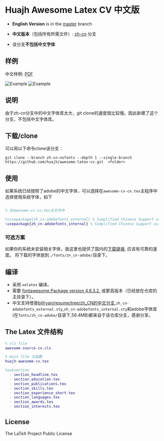 # Huajh Awesome Latex CV 中文版 

+ **English Version** is in the [master](https://github.com/huajh/awesome-latex-cv/tree/master) branch

+ **中文版本**（包括所有所需文件）: [zh-cn](https://github.com/huajh/awesome-latex-cv/tree/zh-cn) 分支

+ 该分支**不包括中文字体**

## 样例

中文样例: [PDF](http://huajh.github.io/cv/awesome-cv-cn.pdf)

![Example](http://huajh.github.io/img/cv/awesome-cv-cn-1.png)
![Example](http://huajh.github.io/cv/awesome-cv-cn-2.png)

## 说明

由于zh-cn分支中的中文字体库太大，git clone的速度很比较慢。因此新建了这个分支，不包括中文字体库。

## 下载/clone

可以用以下命令clone该分支：

```
git clone --branch zh-cn-nofonts --depth 1 --single-branch https://github.com/huajh/awesome-latex-cv.git  <folder>
```

## 使用

如果系统已经按照了adobe的中文字体，可以选择在`awesome-cv-cn.tex`主程序中选择使用系统字体，如下

```matlab

% 在awesome-cv-cn.tex主文件中

%\usepackage{zh_cn-adobefonts_external} % Simplified Chinese Support using external fonts (./fonts/zn_cn-adobe/)
\usepackage{zh_cn-adobefonts_internal} % Simplified Chinese Support using system fonts
```

### 可选方案

如果你的系统未安装相关字体，我这里也提供了国内的[下载链接](https://pan.baidu.com/s/1qXEevJe), 应该有可靠的速度。
将下载的字体放到`./fonts/zn_cn-adobe/`目录下。

## 编译

+  采用 `xelatex` 编译。
+  需要 [fontawesome Package version 4.6.3.2.](http://www.ctan.org/tex-archive/fonts/fontawesome) 或更高版本（已经放在仓库的主目录下）。
+  中文支持借鉴[billryan/resume/tree/zh_CN的中文分支](https://github.com/billryan/resume/tree/zh_CN),`zh_cn-adobefonts_external.sty`,`zh_cn-adobefonts_internal.sty`和adobe字体库(在`fonts/zh_cn-adobe/`目录下,56.4MB)都来自于该仓库分支，感谢分享。



## The Latex 文件结构

```matlab
% cls file
awesome-source-cv.cls   

% main file 主函数
huajh-awesome-cv.tex

%subsection
  - section_headline.tex
  - section_education.tex
  - section_publications.tex
  - section_skills.tex
  - section_experience_short.tex
  - section_languages.tex
  - section_awards.tex
  - section_interests.tex
```

## License

The LaTeX Project Public License
